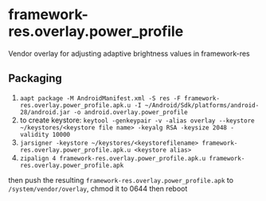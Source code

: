 # framework-res.overlay.power_profile
Vendor overlay for adjusting adaptive brightness values in framework-res

## Packaging
1. `aapt package -M AndroidManifest.xml -S res -F framework-res.overlay.power_profile.apk.u -I ~/Android/Sdk/platforms/android-28/android.jar -o android.overlay.power_profile`
1. to create keystore: `keytool -genkeypair -v -alias overlay --keystore ~/keystores/<keystore file name> -keyalg RSA -keysize 2048 -validity 10000`
1. `jarsigner -keystore ~/keystores/<keystorefilename> framework-res.overlay.power_profile.apk.u <keystore alias>`
1. `zipalign 4 framework-res.overlay.power_profile.apk.u framework-res.overlay.power_profile.apk`

then push the resulting `framework-res.overlay.power_profile.apk` to `/system/vendor/overlay`, chmod it to 0644 then reboot
